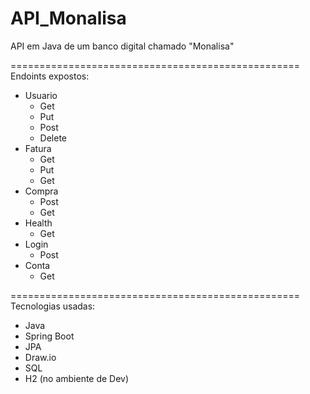 # API_Monalisa
API em Java de um banco digital chamado "Monalisa"

================================================== <br/>
Endoints expostos: 
- Usuario
  - Get
  - Put
  - Post
  - Delete
- Fatura
  - Get
  - Put
  - Get
- Compra
  - Post
  - Get
- Health
  - Get
- Login
  - Post
- Conta
  - Get

================================================== <br/>
Tecnologias usadas:
- Java
- Spring Boot
- JPA
- Draw.io
- SQL
- H2 (no ambiente de Dev)
